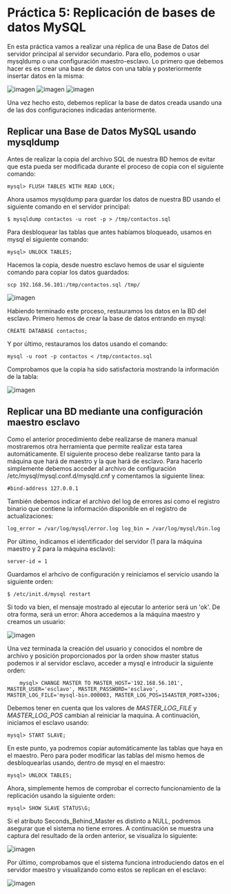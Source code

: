 # Práctica 5: Replicación de bases de datos MySQL
En esta práctica vamos a realizar una réplica de una Base de Datos del servidor principal al servidor secundario. Para ello, podemos o usar mysqldump o una configuración maestro-esclavo. Lo primero que debemos hacer es es crear una base de datos con una tabla y posteriormente insertar datos en la misma:

![imagen](https://github.com/Antobio17/swap1819/blob/master/practica5/imagenes/db1.png)
![imagen](https://github.com/Antobio17/swap1819/blob/master/practica5/imagenes/db2.png)
![imagen](https://github.com/Antobio17/swap1819/blob/master/practica5/imagenes/db3.png)

Una vez hecho esto, debemos replicar la base de datos creada usando una de las dos configuraciones indicadas anteriormente.

## Replicar una Base de Datos MySQL usando mysqldump
Antes de realizar la copia del archivo SQL de nuestra BD hemos de evitar que esta pueda ser modificada durante el proceso de copia con el siguiente comando:

    mysql> FLUSH TABLES WITH READ LOCK;

Ahora usamos mysqldump para guardar los datos de nuestra BD usando el siguiente comando en el servidor principal:

    $ mysqldump contactos -u root -p > /tmp/contactos.sql

Para desbloquear las tablas que antes habíamos bloqueado, usamos en mysql el siguiente comando:

    mysql> UNLOCK TABLES;

Hacemos la copia, desde nuestro esclavo hemos de usar el siguiente comando para copiar los datos guardados:

    scp 192.168.56.101:/tmp/contactos.sql /tmp/
    
![imagen](https://github.com/Antobio17/swap1819/blob/master/practica5/imagenes/db4.png)

Habiendo terminado este proceso, restauramos los datos en la BD del esclavo. Primero hemos de crear la base de datos entrando en mysql:

    CREATE DATABASE contactos;

Y por último, restauramos los datos usando el comando:

    mysql -u root -p contactos < /tmp/contactos.sql

Comprobamos que la copia ha sido satisfactoria mostrando la información de la tabla:

![imagen](https://github.com/Antobio17/swap1819/blob/master/practica5/imagenes/db5.png)

## Replicar una BD mediante una configuración maestro esclavo


Como el anterior procedimiento debe realizarse de manera manual mostraremos otra herramienta que permite realizar esta tarea automáticamente. El siguiente proceso debe realizarse tanto para la máquina que hará de maestro y la que hará de esclavo. Para hacerlo simplemente debemos acceder al archivo de configuración /etc/mysql/mysql.conf.d/mysqld.cnf y comentamos la siguiente línea:

    #bind-address 127.0.0.1

También debemos indicar el archivo del log de errores así como el registro binario que contiene la información disponible en el registro de actualizaciones:

    log_error = /var/log/mysql/error.log log_bin = /var/log/mysql/bin.log

Por último, indicamos el identificador del servidor (1 para la máquina maestro y 2 para la máquina esclavo):

    server-id = 1

Guardamos el arhcivo de configuración y reiniciamos el servicio usando la siguiente orden:

    $ /etc/init.d/mysql restart

Si todo va bien, el mensaje mostrado al ejecutar lo anterior será un 'ok'. De otra forma, será un error:
Ahora accedemos a la máquina maestro y creamos un usuario:

![imagen](https://github.com/Antobio17/swap1819/blob/master/practica5/imagenes/db7.png)

Una vez terminada la creación del usuario y conocidos el nombre de archivo y posición proporcionados por la orden show master status podemos ir al servidor esclavo, acceder a mysql e introducir la siguiente orden:

        mysql> CHANGE MASTER TO MASTER_HOST='192.168.56.101', MASTER_USER='esclavo', MASTER_PASSWORD='esclavo', MASTER_LOG_FILE='mysql-bin.000003, MASTER_LOG_POS=154ASTER_PORT=3306;

Debemos tener en cuenta que los valores de *MASTER_LOG_FILE* y *MASTER_LOG_POS* cambian al reiniciar la maquina.
A continuación, iniciamos el esclavo usando:

    mysql> START SLAVE;

En este punto, ya podremos copiar automáticamente las tablas que haya en el maestro. Pero para poder modificar las tablas del mismo hemos de desbloquearlas usando, dentro de mysql en el maestro:

    mysql> UNLOCK TABLES;

Ahora, simplemente hemos de comprobar el correcto funcionamiento de la replicación usando la siguiente orden:

    mysql> SHOW SLAVE STATUS\G;

Si el atributo Seconds_Behind_Master es distinto a NULL, podremos asegurar que el sistema no tiene errores. A continuación se muestra una captura del resultado de la orden anterior, se visualiza lo siguiente:

![imagen](https://github.com/Antobio17/swap1819/blob/master/practica5/imagenes/db8.png)

Por último, comprobamos que el sistema funciona introduciendo datos en el servidor maestro y visualizando como estos se replican en el esclavo:

![imagen](https://github.com/Antobio17/swap1819/blob/master/practica5/imagenes/db9.png)

